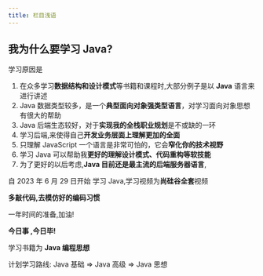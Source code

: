 ```yaml
---
title: 栏目浅语
---
```


## 我为什么要学习 Java?

学习原因是

1. 在众多学习**数据结构和设计模式**等书籍和课程时,大部分例子是以 **Java** 语言来进行讲述
2. Java 数据类型较多，是一个**典型面向对象强类型语言**，对学习面向对象思想有很大的帮助
3. Java 后端生态较好，对于**实现我的全栈职业规划**是不或缺的一环
4. 学习后端,来使得自己**开发业务层面上理解更加的全面**
5. 只理解 JavaScript 一个语言是非常可怕的，它会**窄化你的技术视野**
6. 学习 Java 可以帮助我**更好的理解设计模式、代码重构等软技能**
7. 为了更好的以后考虑,**Java 目前还是最主流的后端服务器语言**,

自 2023 年 6 月 29 日开始 学习 Java,学习视频为**尚硅谷全套**视频

**多敲代码,去模仿好的编码习惯**

一年时间的准备,加油!

**今日事 ,今日毕!**

学习书籍为 **Java 编程思想**

计划学习路线: Java 基础 => Java 高级 => Java 思想
